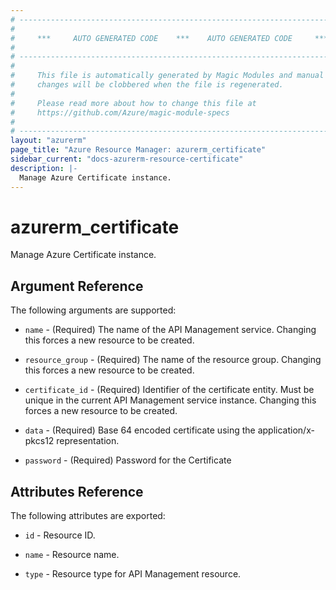 ```yaml
---
# ----------------------------------------------------------------------------
#
#     ***     AUTO GENERATED CODE    ***    AUTO GENERATED CODE     ***
#
# ----------------------------------------------------------------------------
#
#     This file is automatically generated by Magic Modules and manual
#     changes will be clobbered when the file is regenerated.
#
#     Please read more about how to change this file at
#     https://github.com/Azure/magic-module-specs
#
# ----------------------------------------------------------------------------
layout: "azurerm"
page_title: "Azure Resource Manager: azurerm_certificate"
sidebar_current: "docs-azurerm-resource-certificate"
description: |-
  Manage Azure Certificate instance.
---
```


# azurerm_certificate

Manage Azure Certificate instance.


## Argument Reference

The following arguments are supported:

* `name` - (Required) The name of the API Management service. Changing this forces a new resource to be created.

* `resource_group` - (Required) The name of the resource group. Changing this forces a new resource to be created.

* `certificate_id` - (Required) Identifier of the certificate entity. Must be unique in the current API Management service instance. Changing this forces a new resource to be created.

* `data` - (Required) Base 64 encoded certificate using the application/x-pkcs12 representation.

* `password` - (Required) Password for the Certificate

## Attributes Reference

The following attributes are exported:

* `id` - Resource ID.

* `name` - Resource name.

* `type` - Resource type for API Management resource.
